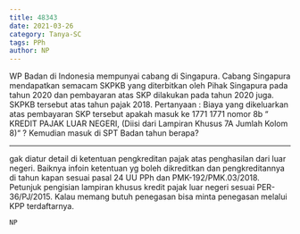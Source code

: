 ```yaml
---
title: 48343
date: 2021-03-26
category: Tanya-SC
tags: PPh
author: NP
---
```


WP Badan di Indonesia mempunyai cabang di Singapura. Cabang Singapura mendapatkan semacam SKPKB yang diterbitkan oleh Pihak Singapura pada tahun 2020 dan pembayaran atas SKP dilakukan pada tahun 2020 juga. SKPKB tersebut atas tahun pajak 2018. Pertanyaan : Biaya yang dikeluarkan atas pembayaran SKP tersebut apakah masuk ke 1771 1771 nomor 8b “ KREDIT PAJAK LUAR NEGERI, (Diisi dari Lampiran Khusus 7A Jumlah Kolom 8)“ ? Kemudian masuk di SPT Badan tahun berapa?

---

gak diatur detail di ketentuan pengkreditan pajak atas penghasilan dari luar negeri. Baiknya infoin ketentuan yg boleh dikreditkan dan pengkreditannya di tahun kapan sesuai pasal 24 UU PPh dan PMK-192/PMK.03/2018. Petunjuk pengisian lampiran khusus kredit pajak luar negeri sesuai PER-36/PJ/2015. Kalau memang butuh penegasan bisa minta penegasan melalui KPP terdaftarnya.

`NP`
